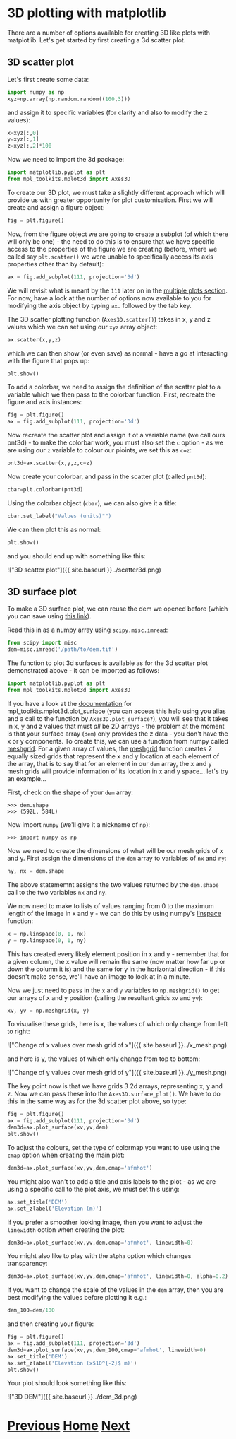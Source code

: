 ---
---

# 3D plotting with matplotlib

There are a number of options available for creating 3D like plots with matplotlib. Let's get started by first creating a 3d scatter plot.


## 3D scatter plot

Let's first create some data:

```python
import numpy as np
xyz=np.array(np.random.random((100,3)))
```

and assign it to specific variables (for clarity and also to modify the z values):

```python
x=xyz[:,0]
y=xyz[:,1]
z=xyz[:,2]*100
```

Now we need to import the 3d package:

```python
import matplotlib.pyplot as plt
from mpl_toolkits.mplot3d import Axes3D
```

To create our 3D plot, we must take a slightly different approach which will provide us with greater opportunity for plot customisation. First we will create and assign a figure object:

```python
fig = plt.figure()
```

Now, from the figure object we are going to create a subplot (of which there will only be one) - the need to do this is to ensure that we have specific access to the properties of the figure we are creating (before, where we called say ```plt.scatter()``` we were unable to specifically access its axis properties other than by default):

```python
ax = fig.add_subplot(111, projection='3d')
```

We will revisit what is meant by the ```111``` later on in the [multiple plots section](../matplotlib_multiple_figs). For now, have a look at the number of options now available to you for modifying the axis object by typing ```ax.``` followed by the tab key.

The 3D scatter plotting function (```Axes3D.scatter()```) takes in x, y and z values which we can set using our ```xyz``` array object:

```python
ax.scatter(x,y,z)
```

which we can then show (or even save) as normal - have a go at interacting with the figure that pops up:

```python
plt.show()
```

To add a colorbar, we need to assign the definition of the scatter plot to a variable which we then pass to the colorbar function. First, recreate the figure and axis instances:

```python
fig = plt.figure()
ax = fig.add_subplot(111, projection='3d')
```

Now recreate the scatter plot and assign it ot a variable name (we call ours pnt3d) - to make the colorbar work, you must also set the ```c``` option - as we are using our ```z``` variable to colour our pioints, we set this as ```c=z```:

```python
pnt3d=ax.scatter(x,y,z,c=z)
```

Now create your colorbar, and pass in the scatter plot (called ```pnt3d```):

```python
cbar=plt.colorbar(pnt3d)
```

Using the colorbar object (```cbar```), we can also give it a title:

```python
cbar.set_label("Values (units)"")
```

We can then plot this as normal:

```python
plt.show()
```

and you should end up with something like this:

!["3D scatter plot"]({{ site.baseurl }}../scatter3d.png)

## 3D surface plot

To make a 3D surface plot, we can reuse the dem we opened before (which you can save using [this link](../dem.tif)).

Read this in as a numpy array using ```scipy.misc.imread```:

```python
from scipy import misc
dem=misc.imread('/path/to/dem.tif')
```

The function to plot 3d surfaces is available as for the 3d scatter plot demonstrated above - it can be imported as follows:

```python
import matplotlib.pyplot as plt
from mpl_toolkits.mplot3d import Axes3D
```

If you have a look at the [documentation](http://matplotlib.org/mpl_toolkits/mplot3d/tutorial.html#mplot3d-tutorial) for mpl_toolkits.mplot3d.plot_surface (you can access this help using you alias and a call to the function by ```Axes3D.plot_surface?```), you will see that it takes in x, y and z values that must *all* be 2D arrays - the problem at the moment is that your surface array (```dem```) only provides the z data - you don't have the x or y components. To create this, we can use a function from numpy called [meshgrid](http://docs.scipy.org/doc/numpy-1.10.0/reference/generated/numpy.meshgrid.html). For a given array of  values, the  [meshgrid](http://docs.scipy.org/doc/numpy-1.10.0/reference/generated/numpy.meshgrid.html) function creates 2 equally sized grids that represent the x and y location at each element of the array, that is to say that for an element in our ```dem``` array, the x and y mesh grids will provide information of its location in x and y space... let's try an example...

First, check on the shape of your ```dem``` array:

	>>> dem.shape
	>>> (592L, 584L)

Now import ```numpy``` (we'll give it a nickname of ```np```):

	>>> import numpy as np

Now we need to create the dimensions of what will be our mesh grids of x and y. First assign the dimensions of the ```dem``` array to variables of ```nx``` and ```ny```:

```python
ny, nx = dem.shape
```

The above statememnt assigns the two values returned by the ```dem.shape``` call to the two variables ```nx``` and ```ny```.

We now need to make to lists of values ranging from 0 to the maximum length of the image in x and y - we can do this by using numpy's [linspace](http://docs.scipy.org/doc/numpy-1.10.0/reference/generated/numpy.linspace.html) function:

```python
x = np.linspace(0, 1, nx)
y = np.linspace(0, 1, ny)
```

This has created every likely element position in x and y - remember that for a given column, the x value will remain the same (now matter how far up or down the column it is) and the same for y in the horizontal direction - if this doesn't make sense, we'll have an image to look at in a minute. 

Now we just need to pass in the ```x``` and ```y``` variables to ```np.meshgrid()``` to get our arrays of x and y position (calling the resultant grids ```xv``` and ```yv```):

```python
xv, yv = np.meshgrid(x, y)
```

To visualise these grids, here is x, the values of which only change from left to right:

!["Change of x values over mesh grid of x"]({{ site.baseurl }}../x_mesh.png)

and here is y, the values of which only change from top to bottom:

!["Change of y values over mesh grid of y"]({{ site.baseurl }}../y_mesh.png)

The key point now is that we have grids 3 2d arrays, representing x, y and z. Now we can pass these into the ```Axes3D.surface_plot()```. We have to do this in the same way as for the 3d scatter plot above, so type:

```python
fig = plt.figure()
ax = fig.add_subplot(111, projection='3d')
dem3d=ax.plot_surface(xv,yv,dem)
plt.show()
```

To adjust the colours, set the type of colormap you want to use using the ```cmap``` option when creating the main plot:

```python
dem3d=ax.plot_surface(xv,yv,dem,cmap='afmhot')
```

You might also wan't to add a title and axis labels to the plot - as we are using a specific call to the plot axis, we must set this using:

```python
ax.set_title('DEM')
ax.set_zlabel('Elevation (m)')
```

If you prefer a smoother looking image, then you want to adjust the ```linewidth``` option when creating the plot:

```python
dem3d=ax.plot_surface(xv,yv,dem,cmap='afmhot', linewidth=0)
```

You might also like to play with the ```alpha``` option which changes transparency:

```python
dem3d=ax.plot_surface(xv,yv,dem,cmap='afmhot', linewidth=0, alpha=0.2)
```

If you want to change the scale of the values in the ```dem``` array, then you are best modifying the values before plotting it e.g.:

```python
dem_100=dem/100
```

and then creating your figure:

```python
fig = plt.figure()
ax = fig.add_subplot(111, projection='3d')
dem3d=ax.plot_surface(xv,yv,dem_100,cmap='afmhot', linewidth=0)
ax.set_title('DEM')
ax.set_zlabel('Elevation (x$10^{-2}$ m)')
plt.show()
```

Your plot should look something like this:

!["3D DEM"]({{ site.baseurl }}../dem_3d.png)

# [Previous](../matplotlib_matrix) [Home](../README_matplotlib) [Next](../matplotlib_multiple_figs)